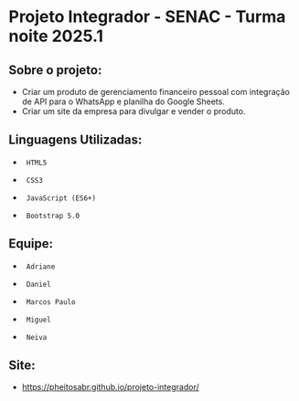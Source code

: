 # Projeto Integrador - SENAC - Turma noite 2025.1

## Sobre o projeto:

- Criar um produto de gerenciamento financeiro pessoal com integração de API para o WhatsApp e planilha do Google Sheets.
- Criar um site da empresa para divulgar e vender o produto.

## Linguagens Utilizadas:

*      HTML5
*      CSS3
*      JavaScript (ES6+)
*      Bootstrap 5.0

## Equipe:

*      Adriane
*      Daniel
*      Marcos Paulo
*      Miguel
*      Neiva

## Site:

*   https://pheitosabr.github.io/projeto-integrador/